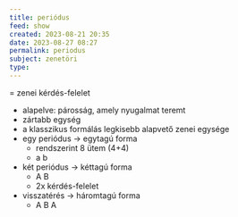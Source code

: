 ```yaml
---
title: periódus
feed: show
created: 2023-08-21 20:35
date: 2023-08-27 08:27
permalink: periodus
subject: zenetöri
type: 
---
```


= zenei kérdés-felelet

- alapelve: párosság, amely nyugalmat teremt
- zártabb egység
- a klasszikus formálás legkisebb alapvető zenei egysége
- egy periódus -> egytagú forma
	- rendszerint 8 ütem (4+4)
	- a b
- két periódus -> kéttagú forma
	- A B
	- 2x kérdés-felelet
- visszatérés -> háromtagú forma
	- A B A